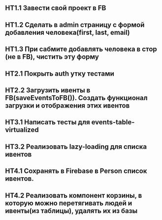 ## HT1.1 Завести свой проект в FB
## HT1.2 Сделать в admin страницу с формой добавления человека(first, last, email)
## HT1.3 При сабмите добавлять человека в стор (не в FB), чистить эту форму

## HT2.1 Покрыть auth утку тестами
## HT2.2 Загрузить ивенты в FB(saveEventsToFB()). Создать функционал загрузки и отображения этих ивентов

## HT3.1 Написать тесты для events-table-virtualized
## HT3.2 Реализовать lazy-loading для списка ивентов

## HT4.1 Сохранять в Firebase в Person список ивентов.
## HT4.2 Реализовать компонент корзины, в которую можно перетягивать людей и ивенты(из таблицы), удалять их из базы